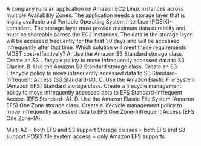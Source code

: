 A company runs an application on Amazon EC2 Linux instances across multiple Availability Zones. The application needs a storage layer that is highly available and Portable Operating System Interface (POSIX)-compliant. The storage layer must provide maximum data durability and must be shareable across the EC2 instances. The data in the storage layer will be accessed frequently for the first 30 days and will be accessed infrequently after that time. Which solution will meet these requirements MOST cost-effectively? 
A. Use the Amazon S3 Standard storage class. Create an S3 Lifecycle policy to move infrequently accessed data to S3 Glacier. 
B. Use the Amazon S3 Standard storage class. Create an S3 Lifecycle policy to move infrequently accessed data to S3 Standard-Infrequent Access (S3 Standard-IA). 
C. Use the Amazon Elastic File System (Amazon EFS) Standard storage class. Create a lifecycle management policy to move infrequently accessed data to EFS Standard-Infrequent Access (EFS Standard-IA). 
D. Use the Amazon Elastic File System (Amazon EFS) One Zone storage class. Create a lifecycle management policy to move infrequently accessed data to EFS One Zone-Infrequent Access (EFS One Zone-IA).

Multi AZ = both EFS and S3 support 
Storage classes = both EFS and S3 support 
POSIX file system access = only Amazon EFS supports